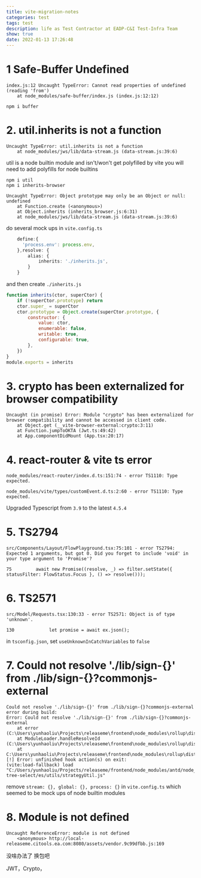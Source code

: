 ```yaml
---
title: vite-migration-notes
categories: test
tags: test
description: life as Test Contractor at EADP-C&I Test-Infra Team
show: true
date: 2022-01-13 17:26:48
---
```


# 1 Safe-Buffer Undefined
```
index.js:12 Uncaught TypeError: Cannot read properties of undefined (reading 'from')
    at node_modules/safe-buffer/index.js (index.js:12:12)
```

```
npm i buffer
```

# 2. util.inherits is not a function
```
Uncaught TypeError: util.inherits is not a function
    at node_modules/jws/lib/data-stream.js (data-stream.js:39:6)
```

util is a node builtin module and isn't/won't get polyfilled by vite
you will need to add polyfills for node builtins

```
npm i util
npm i inherits-browser
```

```
Uncaught TypeError: Object prototype may only be an Object or null: undefined
    at Function.create (<anonymous>)
    at Object.inherits (inherits_browser.js:6:31)
    at node_modules/jws/lib/data-stream.js (data-stream.js:39:6)
```

do several mock ups in `vite.config.ts`

```typescript
    define:{
      'process.env': process.env,
    },resolve: {
        alias: {
            inherits: './inherits.js',
        }
    }
```

and then create `./inherits.js`

```javascript
function inherits(ctor, superCtor) {
    if (!superCtor.prototype) return
    ctor.super_ = superCtor
    ctor.prototype = Object.create(superCtor.prototype, {
        constructor: {
            value: ctor,
            enumerable: false,
            writable: true,
            configurable: true,
        },
    })
}
module.exports = inherits
```

# 3. crypto has been externalized for browser compatibility

```
Uncaught (in promise) Error: Module "crypto" has been externalized for browser compatibility and cannot be accessed in client code.
    at Object.get (__vite-browser-external:crypto:3:11)
    at Function.jumpToOKTA (Jwt.ts:49:42)
    at App.componentDidMount (App.tsx:20:17)
```

# 4. react-router & vite ts error


```
node_modules/react-router/index.d.ts:151:74 - error TS1110: Type expected.

node_modules/vite/types/customEvent.d.ts:2:60 - error TS1110: Type expected.
```

Upgraded Typescript from `3.9` to the latest `4.5.4`

# 5. TS2794

```
src/Components/Layout/FlowPlayground.tsx:75:101 - error TS2794: Expected 1 arguments, but got 0. Did you forget to include 'void' in your type argument to 'Promise'?

75         await new Promise((resolve, _) => filter.setState({ statusFilter: FlowStatus.Focus }, () => resolve()));
```


# 6. TS2571

```
src/Model/Requests.tsx:130:33 - error TS2571: Object is of type 'unknown'.

130             let promise = await ex.json();
```


in `tsconfig.json`, set `useUnknownInCatchVariables` to `false`


# 7. Could not resolve './lib/sign-{}' from ./lib/sign-{}?commonjs-external

```
Could not resolve './lib/sign-{}' from ./lib/sign-{}?commonjs-external
error during build:
Error: Could not resolve './lib/sign-{}' from ./lib/sign-{}?commonjs-external
    at error (C:\Users\yunhaoliu\Projects\releaseme\frontend\node_modules\rollup\dist\shared\rollup.js:158:30)
    at ModuleLoader.handleResolveId (C:\Users\yunhaoliu\Projects\releaseme\frontend\node_modules\rollup\dist\shared\rollup.js:22384:24)
    at C:\Users\yunhaoliu\Projects\releaseme\frontend\node_modules\rollup\dist\shared\rollup.js:22363:26
[!] Error: unfinished hook action(s) on exit:
(vite:load-fallback) load "C:/Users/yunhaoliu/Projects/releaseme/frontend/node_modules/antd/node_modules/rc-tree-select/es/utils/strategyUtil.js"
```

remove `stream: {}, global: {}, process: {}` in `vite.config.ts` which seemed to be mock ups of node builtin modules

# 8. Module is not defined

```
Uncaught ReferenceError: module is not defined
    <anonymous> http://local-releaseme.citools.ea.com:8080/assets/vendor.9c99dfbb.js:169
```

没啥办法了 换包吧

JWT，Crypto，